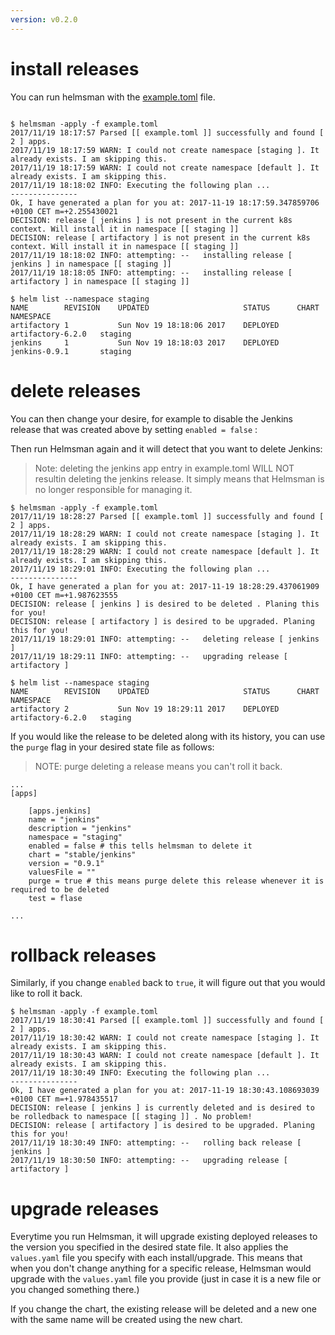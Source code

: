 ```yaml
---
version: v0.2.0
---
```


# install releases 

You can run helmsman with the [example.toml](https://github.com/Praqma/helmsman/blob/master/example.toml) file.

``` 

$ helmsman -apply -f example.toml 
2017/11/19 18:17:57 Parsed [[ example.toml ]] successfully and found [ 2 ] apps.
2017/11/19 18:17:59 WARN: I could not create namespace [staging ]. It already exists. I am skipping this.
2017/11/19 18:17:59 WARN: I could not create namespace [default ]. It already exists. I am skipping this.
2017/11/19 18:18:02 INFO: Executing the following plan ... 
---------------
Ok, I have generated a plan for you at: 2017-11-19 18:17:59.347859706 +0100 CET m=+2.255430021 
DECISION: release [ jenkins ] is not present in the current k8s context. Will install it in namespace [[ staging ]]
DECISION: release [ artifactory ] is not present in the current k8s context. Will install it in namespace [[ staging ]]
2017/11/19 18:18:02 INFO: attempting: --   installing release [ jenkins ] in namespace [[ staging ]]
2017/11/19 18:18:05 INFO: attempting: --   installing release [ artifactory ] in namespace [[ staging ]]

``` 

```
$ helm list --namespace staging
NAME       	REVISION	UPDATED                 	STATUS  	CHART            	NAMESPACE
artifactory	1       	Sun Nov 19 18:18:06 2017	DEPLOYED	artifactory-6.2.0	staging  
jenkins    	1       	Sun Nov 19 18:18:03 2017	DEPLOYED	jenkins-0.9.1    	staging  
```

# delete releases 

You can then change your desire, for example to disable the Jenkins release that was created above by setting `enabled = false` :

Then run Helmsman again and it will detect that you want to delete Jenkins:

> Note: deleting the jenkins app entry in example.toml WILL NOT resultin deleting the jenkins release. It simply means that Helmsman is no longer responsible for managing it.

```
$ helmsman -apply -f example.toml 
2017/11/19 18:28:27 Parsed [[ example.toml ]] successfully and found [ 2 ] apps.
2017/11/19 18:28:29 WARN: I could not create namespace [staging ]. It already exists. I am skipping this.
2017/11/19 18:28:29 WARN: I could not create namespace [default ]. It already exists. I am skipping this.
2017/11/19 18:29:01 INFO: Executing the following plan ... 
---------------
Ok, I have generated a plan for you at: 2017-11-19 18:28:29.437061909 +0100 CET m=+1.987623555 
DECISION: release [ jenkins ] is desired to be deleted . Planing this for you!
DECISION: release [ artifactory ] is desired to be upgraded. Planing this for you!
2017/11/19 18:29:01 INFO: attempting: --   deleting release [ jenkins ]
2017/11/19 18:29:11 INFO: attempting: --   upgrading release [ artifactory ]
```

```
$ helm list --namespace staging
NAME       	REVISION	UPDATED                 	STATUS  	CHART            	NAMESPACE
artifactory	2       	Sun Nov 19 18:29:11 2017	DEPLOYED	artifactory-6.2.0	staging  
```

If you would like the release to be deleted along with its history, you can use the `purge` flag in your desired state file as follows:

> NOTE: purge deleting a release means you can't roll it back.

```
...
[apps]

    [apps.jenkins]
    name = "jenkins" 
    description = "jenkins"
    namespace = "staging" 
    enabled = false # this tells helmsman to delete it 
    chart = "stable/jenkins" 
    version = "0.9.1" 
    valuesFile = "" 
    purge = true # this means purge delete this release whenever it is required to be deleted 
    test = flase

...
``` 

# rollback releases 

Similarly, if you change `enabled` back to `true`, it will figure out that you would like to roll it back. 

```
$ helmsman -apply -f example.toml 
2017/11/19 18:30:41 Parsed [[ example.toml ]] successfully and found [ 2 ] apps.
2017/11/19 18:30:42 WARN: I could not create namespace [staging ]. It already exists. I am skipping this.
2017/11/19 18:30:43 WARN: I could not create namespace [default ]. It already exists. I am skipping this.
2017/11/19 18:30:49 INFO: Executing the following plan ... 
---------------
Ok, I have generated a plan for you at: 2017-11-19 18:30:43.108693039 +0100 CET m=+1.978435517 
DECISION: release [ jenkins ] is currently deleted and is desired to be rolledback to namespace [[ staging ]] . No problem!
DECISION: release [ artifactory ] is desired to be upgraded. Planing this for you!
2017/11/19 18:30:49 INFO: attempting: --   rolling back release [ jenkins ]
2017/11/19 18:30:50 INFO: attempting: --   upgrading release [ artifactory ]
```

# upgrade releases

Everytime you run Helmsman, it will upgrade existing deployed releases to the version you specified in the desired state file. It also applies the `values.yaml` file you specify with each install/upgrade. This means that when you don't change anything for a specific release, Helmsman would upgrade with the `values.yaml` file you provide (just in case it is a new file or you changed something there.)

If you change the chart, the existing release will be deleted and a new one with the same name will be created using the new chart.


